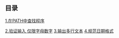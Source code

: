 ## 目录

[1.在PATH中查找程序](./shell1/inpatch.sh)

[2.验证输入 仅限字母数字](./shell2/validalnum.sh)
[3.输出多行文本](./shell3/echoMiltiLine.sh)
[4.规范日期格式](./shell4/formatDateTime.sh)

